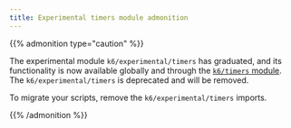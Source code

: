```yaml
---
title: Experimental timers module admonition
---
```


{{% admonition type="caution" %}}

The experimental module `k6/experimental/timers` has graduated, and its functionality is now available globally and through the [`k6/timers` module](https://grafana.com/docs/k6/<K6_VERSION>/javascript-api/k6-timers/). The `k6/experimental/timers` is deprecated and will be removed.

To migrate your scripts, remove the `k6/experimental/timers` imports.

{{% /admonition %}}
